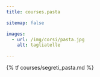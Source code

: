 ```yaml
---
title: courses.pasta

sitemap: false

images:
  - url: /img/corsi/pasta.jpg
    alt: tagliatelle

---
```


{% tf courses/segreti_pasta.md %}